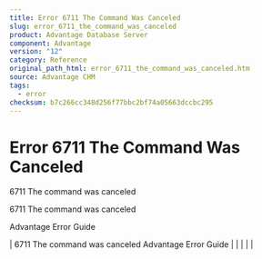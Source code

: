 ```yaml
---
title: Error 6711 The Command Was Canceled
slug: error_6711_the_command_was_canceled
product: Advantage Database Server
component: Advantage
version: "12"
category: Reference
original_path_html: error_6711_the_command_was_canceled.htm
source: Advantage CHM
tags:
  - error
checksum: b7c266cc348d256f77bbc2bf74a05663dccbc295
---
```


# Error 6711 The Command Was Canceled

6711 The command was canceled

6711 The command was canceled

Advantage Error Guide

| 6711 The command was canceled  Advantage Error Guide |  |  |  |  |
